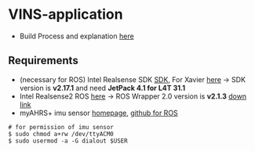# VINS-application
+ Build Process and explanation [here](https://github.com/engcang/VINS-application)

## Requirements
+ (necessary for ROS) Intel Realsense SDK [SDK](https://github.com/IntelRealSense/librealsense), For Xavier [here](https://github.com/jetsonhacks/buildLibrealsense2Xavier) -> SDK version is **v2.17.1** and need **JetPack 4.1 for L4T 31.1**
+ Intel Realsense2 ROS [here](https://github.com/intel-ros/realsense) -> ROS Wrapper 2.0 version is **v2.1.3** [down link](https://github.com/intel-ros/realsense/archive/2.1.3.zip)
+ myAHRS+ imu sensor [homepage](http://withrobot.com/en/), [github for ROS](https://github.com/robotpilot/myahrs_driver)
~~~shell
# for permission of imu sensor
$ sudo chmod a+rw /dev/ttyACM0
$ sudo usermod -a -G dialout $USER
~~~
